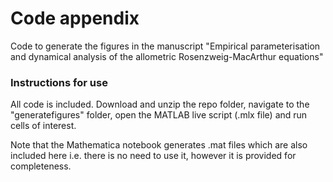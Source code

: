 # Code appendix
Code to generate the figures in the manuscript "Empirical parameterisation and dynamical analysis of the allometric Rosenzweig-MacArthur equations"

### Instructions for use
All code is included. Download and unzip the repo folder, navigate to the "generatefigures" folder, open the MATLAB live script (.mlx file) and run cells of interest.

Note that the Mathematica notebook generates .mat files which are also included here i.e. there is no need to use it, however it is provided for completeness.
